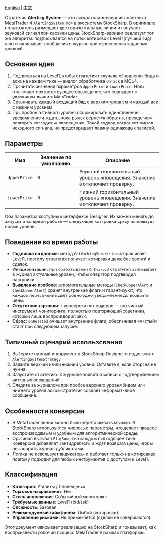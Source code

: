 [English](README.md) | [中文](README_cn.md)

Стратегия **Alerting System** — это аккуратная конверсия советника MetaTrader 4 `AlertingSystem.mq4` в экосистему StockSharp. В оригинале пользователь размещает две горизонтальные линии и получает звуковой сигнал при касании цены. StockSharp-вариант реализует тот же алгоритм: подписывается на поток котировок Level1 (лучший бид/аск) и записывает сообщения в журнал при пересечении заданных уровней.

## Основная идея

1. Подписаться на Level1, чтобы стратегия получала обновления бида и аска на каждом тике — аналог обработчика `OnTick` в MQL4.
2. Прочитать значения параметров `UpperPrice` и `LowerPrice`. Ноль отключает соответствующее оповещение, что совпадает с удалением линии в MetaTrader.
3. Сравнивать каждый входящий бид с верхним уровнем и каждый аск с нижним уровнем.
4. При пробое активного уровня сформировать единственное уведомление и ждать, пока рынок вернётся обратно, прежде чем повторно «взводить» оповещение. Такой подход сохраняет смысл исходного сигнала, но предотвращает лавину одинаковых записей.

## Параметры

| Имя | Значение по умолчанию | Описание |
| --- | --- | --- |
| `UpperPrice` | `0` | Верхний горизонтальный уровень оповещения. Значение `0` отключает проверку. |
| `LowerPrice` | `0` | Нижний горизонтальный уровень оповещения. Значение `0` отключает проверку. |

Оба параметра доступны в интерфейсе Designer. Их можно менять до запуска и во время работы — следующая котировка сразу использует новые уровни.

## Поведение во время работы

- **Подписка на данные**: метод `GetWorkingSecurities` запрашивает Level1, поэтому стратегия получает котировки даже без свечей и сделок.
- **Инициализация**: при срабатывании `OnStarted` стратегия записывает в журнал актуальные уровни, чтобы оператор подтвердил настройки.
- **Выявление пробоев**: вспомогательные методы (`CheckUpperAlert` и `CheckLowerAlert`) хранят внутренние флаги и гарантируют, что каждое пересечение даёт ровно одно уведомление до возврата цены.
- **Отсутствие торговли**: в конверсии нет ордеров — это чистый инструмент мониторинга, полностью повторяющий советника, который лишь воспроизводил звук.
- **Сброс**: `OnReseted` очищает внутренние флаги, обеспечивая «чистый» старт при следующем запуске.

## Типичный сценарий использования

1. Выберите нужный инструмент в StockSharp Designer и подключите `AlertingSystemStrategy`.
2. Задайте верхний и/или нижний уровни. Оставьте `0`, если сторона не нужна.
3. Запустите стратегию. В журнале появятся записи с подтверждением активных оповещений.
4. Следите за журналом: при пробое верхнего уровня бидом или нижнего уровня аском стратегия создаёт информативное сообщение.

## Особенности конверсии

- В MetaTrader линии можно было перетаскивать мышью. В StockSharp используются числовые параметры, что делает процесс воспроизводимым и удобным для алгоритмической среды.
- Оригинал вызывал `PlaySound` на каждом подходящем тике. Конверсия добавляет «антидребезг» и ждёт возврата цены, чтобы не засорять журнал дубликатами.
- Логика не использует индикаторы и работает только на котировках, поэтому подходит для любых инструментов с доступом к Level1.

## Классификация

- **Категория**: Утилиты / Оповещения
- **Торговое направление**: Нет
- **Стиль исполнения**: Событийный мониторинг
- **Требуемые данные**: Level1 (bid/ask)
- **Сложность**: Базовая
- **Рекомендуемый таймфрейм**: Любой (котировки)
- **Управление рисками**: Не применяется (сделки не совершаются)

Этот документ описывает реализацию на StockSharp и показывает, как воспроизвести рабочий процесс MetaTrader в рамках платформы.
